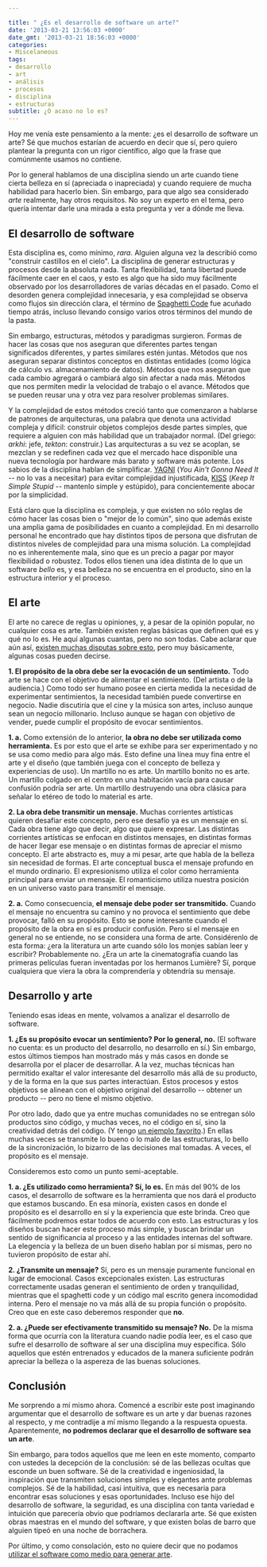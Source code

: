 ```yaml
---

title: " ¿Es el desarrollo de software un arte?"
date: '2013-03-21 13:56:03 +0000'
date_gmt: '2013-03-21 18:56:03 +0000'
categories:
- Miscelaneous
tags:
- desarrollo
- art
- análisis
- procesos
- disciplina
- estructuras
subtitle: ¿O acaso no lo es?
---
```


Hoy me venía este pensamiento a la mente:  ¿es el desarrollo de software un arte? Sé que muchos estarían de acuerdo en decir que sí, pero quiero plantear la pregunta con un rigor científico, algo que la frase que comúnmente usamos no contiene.

Por lo general hablamos de una disciplina siendo un arte cuando tiene cierta belleza en sí (apreciada o inapreciada) y cuando requiere de mucha habilidad para hacerlo bien. Sin embargo, para que algo sea considerado _arte_ realmente, hay otros requisitos. No soy un experto en el tema, pero quería intentar darle una mirada a esta pregunta y ver a dónde me lleva.

<!--more-->

## El desarrollo de software

Esta disciplina es, como mínimo, _rara_. Alguien alguna vez la describió como "construir castillos en el cielo". La disciplina de generar estructuras y procesos desde la absoluta nada. Tanta flexibilidad, tanta libertad puede fácilmente caer en el caos, y esto es algo que ha sido muy fácilmente observado por los desarrolladores de varias décadas en el pasado. Como el desorden genera complejidad innecesaria, y esa complejidad se observa como flujos sin dirección clara, el término de [Spaghetti Code](http://en.wikipedia.org/wiki/Spaghetti_code) fue acuñado tiempo atrás, incluso llevando consigo varios otros términos del mundo de la pasta.

Sin embargo, estructuras, métodos y paradigmas surgieron. Formas de hacer las cosas que nos aseguran que diferentes partes tengan significados diferentes, y partes similares estén juntas. Métodos que nos aseguran separar distintos conceptos en distintas entidades (como lógica de cálculo vs. almacenamiento de datos). Métodos que nos aseguran que cada cambio agregará o cambiará algo sin afectar a nada más. Métodos que nos permiten medir la velocidad de trabajo o el avance. Métodos que se pueden reusar una y otra vez para resolver problemas similares.

Y la complejidad de estos métodos creció tanto que comenzaron a hablarse de patrones de arquitecturas, una palabra que denota una actividad compleja y difícil: construir objetos complejos desde partes simples, que requiere a alguien con más habilidad que un trabajador normal. (Del griego: _arkhi_: jefe, _tekton_: construir.) Las arquitecturas a su vez se acoplan, se mezclan y se redefinen cada vez que el mercado hace disponible una nueva tecnología por hardware más barato y software más potente. Los sabios de la disciplina hablan de simplificar. [YAGNI](http://en.wikipedia.org/wiki/You_aren't_gonna_need_it) (_You Ain't Gonna Need It_ -- no lo vas a necesitar) para evitar complejidad injustificada, [KISS](http://en.wikipedia.org/wiki/KISS_principle) (_Keep It Simple Stupid_ -- mantenlo simple y estúpido), para concientemente abocar por la simplicidad.

Está claro que la disciplina es compleja, y que existen no sólo reglas de cómo hacer las cosas bien o "mejor de lo común", sino que además existe una amplia gama de posibilidades en cuanto a complejidad. En mi desarrollo personal he encontrado que hay distintos tipos de persona que disfrutan de distintos niveles de complejidad para una misma solución. La complejidad no es inherentemente mala, sino que es un precio a pagar por mayor flexibilidad o robustez. Todos ellos tienen una idea distinta de lo que un software _bello_ es, y esa belleza no se encuentra en el producto, sino en la estructura interior y el proceso.

## El arte

El arte no carece de reglas u opiniones, y, a pesar de la opinión popular, no cualquier cosa es arte. También existen reglas básicas que definen qué es y qué no lo es. He aquí algunas cuantas, pero no son todas. Cabe aclarar que aún así, <a title="Disputas de clasificación de arte [Wikipedia]" href="http://en.wikipedia.org/wiki/Art#Classification_disputes">existen muchas disputas sobre esto</a>, pero muy básicamente, algunas cosas pueden decirse.

**1. El propósito de la obra debe ser la evocación de un sentimiento.** Todo arte se hace con el objetivo de alimentar el sentimiento. (Del artista o de la audiencia.) Como todo ser humano posee en cierta medida la necesidad de experimentar sentimientos, la necesidad también puede convertirse en negocio. Nadie discutiría que el cine y la música son artes, incluso aunque sean un negocio millonario. Incluso aunque se hagan con objetivo de vender, puede cumplir el propósito de evocar sentimientos.

**1. a.** Como extensión de lo anterior, **la obra no debe ser utilizada como herramienta.** Es por esto que el arte se exhibe para ser experimentado y no se usa como medio para algo más. Esto define una línea muy fina entre el arte y el diseño (que también juega con el concepto de belleza y experiencias de uso). Un martillo no es arte. Un martillo bonito no es arte. Un martillo colgado en el centro en una habitación vacía para causar confusión podría ser arte. Un martillo destruyendo una obra clásica para señalar lo etéreo de todo lo material es arte.

**2. La obra debe transmitir un mensaje.** Muchas corrientes artísticas quieren desafiar este concepto, pero ese desafío ya es un mensaje en sí. Cada obra tiene algo que decir, algo que quiere expresar. Las distintas corrientes artísticas se enfocan en distintos mensajes, en distintas formas de hacer llegar ese mensaje o en distintas formas de apreciar el mismo concepto. El arte abstracto es, muy a mi pesar, arte que habla de la belleza sin necesidad de formas. El arte conceptual busca el mensaje profundo en el mundo ordinario. El expresionismo utiliza el color como herramienta principal para enviar un mensaje. El romanticismo utiliza nuestra posición en un universo vasto para transmitir el mensaje.

**2. a.** Como consecuencia, **el mensaje debe poder ser transmitido.** Cuando el mensaje no encuentra su camino y no provoca el sentimiento que debe provocar, falló en su propósito. Esto se pone interesante cuando el propósito de la obra en sí es producir confusión. Pero si el mensaje en general no se entiende, no se considera una forma de arte. Considérenlo de esta forma:  ¿era la literatura un arte cuando sólo los monjes sabían leer y escribir? Probablemente no.  ¿Era un arte la cinematografía cuando las primeras películas fueran inventadas por los hermanos Lumi&egrave;re? Sí, porque cualquiera que viera la obra la comprendería y obtendría su mensaje.

## Desarrollo y arte

Teniendo esas ideas en mente, volvamos a analizar el desarrollo de software.

**1.  ¿Es su propósito evocar un sentimiento? Por lo general, no.** (El software no cuenta: es un producto del desarrollo, no desarrollo en sí.) Sin embargo, estos últimos tiempos han mostrado más y más casos en donde se desarrolla por el placer de desarrollar. A la vez, muchas técnicas han permitido exaltar el valor interesante del desarrollo más allá de su producto, y de la forma en la que sus partes interactúan. Estos procesos y estos objetivos se alinean con el objetivo original del desarrollo -- obtener un producto -- pero no tiene el mismo objetivo.

Por otro lado, dado que ya entre muchas comunidades no se entregan sólo productos sino código, y muchas veces, no el código en sí, sino la creatividad detrás del código. (Y tengo [un ejemplo favorito](http://codegolf.stackexchange.com/q/3245/2415).) En ellas muchas veces se transmite lo bueno o lo malo de las estructuras, lo bello de la sincronización, lo bizarro de las decisiones mal tomadas. A veces, el propósito es el mensaje.

Consideremos esto como un punto semi-aceptable.

**1. a.  ¿Es utilizado como herramienta? Sí, lo es.** En más del 90% de los casos, el desarrollo de software es la herramienta que nos dará el producto que estamos buscando. En esa minoría, existen casos en donde el propósito es el desarrollo en sí y la experiencia que este brinda. Creo que fácilmente podremos estar todos de acuerdo con esto. Las estructuras y los diseños buscan hacer este proceso más simple, y buscan brindar un sentido de significancia al proceso y a las entidades internas del software. La elegencia y la belleza de un buen diseño hablan por sí mismas, pero no tuvieron propósito de estar ahí.

**2.  ¿Transmite un mensaje?** Sí, pero es un mensaje puramente funcional en lugar de emocional. Casos excepcionales existen. Las estructuras correctamente usadas generan el sentimiento de orden y tranquilidad, mientras que el spaghetti code y un código mal escrito genera incomodidad interna. Pero el mensaje no va más allá de su propia función o propósito. Creo que en este caso deberemos responder que **no**.

**2. a.  ¿Puede ser efectivamente transmitido su mensaje? No.** De la misma forma que ocurría con la literatura cuando nadie podía leer, es el caso que sufre el desarrollo de software al ser una disciplina muy específica. Sólo aquellos que estén entrenados y educados de la manera suficiente podrán apreciar la belleza o la aspereza de las buenas soluciones.

## Conclusión

Me sorprendo a mí mismo ahora. Comencé a escribir este post imaginando argumentar que el desarrollo de software es un arte y dar buenas razones al respecto, y me contradije a mí mismo llegando a la respuesta opuesta. Aparentemente, **no podremos declarar que el desarrollo de software sea un arte**.

Sin embargo, para todos aquellos que me leen en este momento, comparto con ustedes la decepción de la conclusión: sé de las bellezas ocultas que esconde un buen software. Sé de la creatividad e ingeniosidad, la inspiración que transmiten soluciones simples y elegantes ante problemas complejos. Sé de la habilidad, casi intuitiva, que es necesaria para encontrar esas soluciones y esas oportunidades. Incluso ese hijo del desarrollo de software, la seguridad, es una disciplina con tanta variedad e intuición que parecería obvio que podríamos declararla arte. Sé que existen obras maestras en el mundo del software, y que existen bolas de barro que alguien tipeó en una noche de borrachera.

Por último, y como consolación, esto no quiere decir que no podamos <a title="Arte generativo [Wikipedia]" href="http://en.wikipedia.org/wiki/Generative_art">utilizar el software como medio para generar arte</a>.

